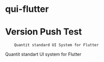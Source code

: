# qui-flutter

# Version Push Test

```
    Quantit standard UI System for Flutter
```

Quantit standart UI system for Flutter

